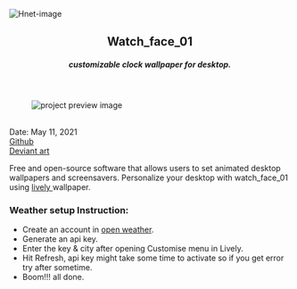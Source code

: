 ![Hnet-image](https://user-images.githubusercontent.com/83957658/176821164-84fed87f-11f6-4060-9dc2-f874a85cd502.gif)
<header>
  <h2>Watch_face_01</h2>
  <h5>customizable clock wallpaper for desktop.</h5>
</header>

<figure>
  <img src='https://user-images.githubusercontent.com/83957658/171794623-99ac76f8-7264-4a80-af62-3e4815c08547.jpeg' alt="project preview image"/>
  
</figure>
<br/>
<div className='article-text'>
  <div className='article-text-header'>
    <time dateTime='May 11, 2021'>Date: May 11, 2021</time><br/>
    <a href='https://heyomega.github.io/watch_face_01.github.io/' target"_blank">Github</a><br/>
    <a href='https://www.deviantart.com/heyome9a/art/Watch-Face-01-879356377' target="_blank">Deviant art</a><br/>
  </div>
  <p>Free and open-source software that allows users to set animated desktop wallpapers and screensavers.
    Personalize your desktop with watch_face_01 using <a href="https://rocksdanister.github.io/lively/" target="_blank"> lively </a>wallpaper.</p>
  <h3>Weather setup Instruction:</h3>
  <ul>
    <li>Create an account in <a href="https://openweathermap.org/" target="_blank">open weather</a>.</li>
    <li>Generate an api key.</li>
    <li>Enter the key & city after opening Customise menu in Lively.</li>
    <li>Hit Refresh, api key might take some time to activate so if you get error try after sometime.</li>
    <li>Boom!!! all done.</li>
  </ul>
</div>
